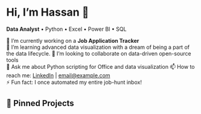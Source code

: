 # Hi, I’m Hassan 👋

**Data Analyst** • Python • Excel • Power BI • SQL

🔭 I’m currently working on a **Job Application Tracker**  
🌱 I’m learning advanced data visualization with a dream of being a part of the data lifecycle.
👯 I’m looking to collaborate on data-driven open-source tools  
💬 Ask me about Python scripting for Office and data visualization
📫 How to reach me: [LinkedIn](https://linkedin.com/in/yourprofile) | email@example.com  
⚡ Fun fact: I once automated my entire job-hunt inbox!

## 🚩 Pinned Projects
<!-- None so far -->


